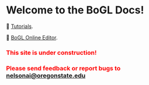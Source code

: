 # Welcome to the BoGL Docs!

🧠 [Tutorials](./tutorials/).

:pencil: [BoGL Online Editor](https://bogl.engr.oregonstate.edu/).

### <span style="color:red">**This site is under construction!**</span>
### <span style="color:red">**Please send feedback or report bugs to <nelsonai@oregonstate.edu>**</span>
